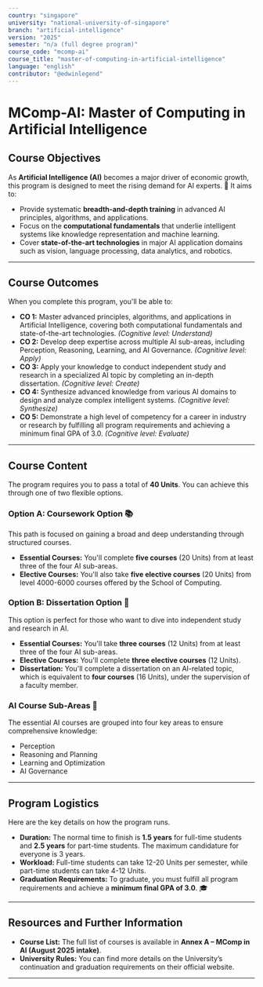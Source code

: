 ```yaml
---
country: "singapore"
university: "national-university-of-singapore"
branch: "artificial-intelligence"
version: "2025"
semester: "n/a (full degree program)"
course_code: "mcomp-ai"
course_title: "master-of-computing-in-artificial-intelligence"
language: "english"
contributor: "@edwinlegend"
---
```


# MComp-AI: Master of Computing in Artificial Intelligence

## Course Objectives

As **Artificial Intelligence (AI)** becomes a major driver of economic growth, this program is designed to meet the rising demand for AI experts. 🤖 It aims to:
* Provide systematic **breadth-and-depth training** in advanced AI principles, algorithms, and applications.
* Focus on the **computational fundamentals** that underlie intelligent systems like knowledge representation and machine learning.
* Cover **state-of-the-art technologies** in major AI application domains such as vision, language processing, data analytics, and robotics.

***

## Course Outcomes

When you complete this program, you'll be able to:
* **CO 1:** Master advanced principles, algorithms, and applications in Artificial Intelligence, covering both computational fundamentals and state-of-the-art technologies. *(Cognitive level: Understand)*
* **CO 2:** Develop deep expertise across multiple AI sub-areas, including Perception, Reasoning, Learning, and AI Governance. *(Cognitive level: Apply)*
* **CO 3:** Apply your knowledge to conduct independent study and research in a specialized AI topic by completing an in-depth dissertation. *(Cognitive level: Create)*
* **CO 4:** Synthesize advanced knowledge from various AI domains to design and analyze complex intelligent systems. *(Cognitive level: Synthesize)*
* **CO 5:** Demonstrate a high level of competency for a career in industry or research by fulfilling all program requirements and achieving a minimum final GPA of 3.0. *(Cognitive level: Evaluate)*

***

## Course Content

The program requires you to pass a total of **40 Units**. You can achieve this through one of two flexible options.

### Option A: Coursework Option 📚
This path is focused on gaining a broad and deep understanding through structured courses.
* **Essential Courses:** You'll complete **five courses** (20 Units) from at least three of the four AI sub-areas.
* **Elective Courses:** You'll also take **five elective courses** (20 Units) from level 4000-6000 courses offered by the School of Computing.

### Option B: Dissertation Option 🔬
This option is perfect for those who want to dive into independent study and research in AI.
* **Essential Courses:** You'll take **three courses** (12 Units) from at least three of the four AI sub-areas.
* **Elective Courses:** You'll complete **three elective courses** (12 Units).
* **Dissertation:** You'll complete a dissertation on an AI-related topic, which is equivalent to **four courses** (16 Units), under the supervision of a faculty member.

### AI Course Sub-Areas 🧠
The essential AI courses are grouped into four key areas to ensure comprehensive knowledge:
* Perception
* Reasoning and Planning
* Learning and Optimization
* AI Governance

***

## Program Logistics

Here are the key details on how the program runs.
* **Duration:** The normal time to finish is **1.5 years** for full-time students and **2.5 years** for part-time students. The maximum candidature for everyone is 3 years.
* **Workload:** Full-time students can take 12-20 Units per semester, while part-time students can take 4-12 Units.
* **Graduation Requirements:** To graduate, you must fulfill all program requirements and achieve a **minimum final GPA of 3.0**. 🎓

***

## Resources and Further Information
* **Course List:** The full list of courses is available in **Annex A – MComp in AI (August 2025 intake)**.
* **University Rules:** You can find more details on the University’s continuation and graduation requirements on their official website.


***


